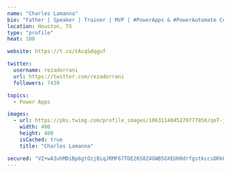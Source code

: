 ```yaml
---
name: "Charles Lamanna"
bio: "Father | Speaker | Trainer | MVP | #PowerApps & #PowerAutomate Community Super User | YouTuber Right-pointing triangle http://youtube.com/c/rezadorrani | Learn - Share - Clockwise rightwards and leftwards open circle arrows"
location: Houston, TX
type: "profile"
heat: 108

website: https://t.co/tAcqSdqguf

twitter:
  username: rezadorrani
  url: https://twitter.com/rezadorrani
  followers: 7439

topics:
  - Power Apps

images:
  - url: https://pbs.twimg.com/profile_images/1063114045270777856/qeT-jpWr_400x400.jpg
    width: 400
    height: 400
    isCached: true
    title: "Charles Lamanna"

secured: "VZ+wA3uhMDiBp6gtOzjBiqJRMF67TDE26S8Z4GWB5GXEUH0drfgstkccsORk0xeL1WLO+e7lLpCvsMQqbR8nCplc/11d+sb1MjqJhIzDZQ0qVScDsOPt4CMlCQ5Bq5d57blFvuYymAaXrCf4M4l8n0TflcTgRzUiB7nvqtGqWcIUK3b+ZO3oZqMcO+TmnWC6bgbrBVbcY6Wu67TTskr1y1BU8dPJuGz2n70FEFkqeyFBv4alus++W9j6Sl8g3zDF0MV7F0jA2FcA1ZknYzJzPTiOPuZzifvgXMiZOd0g2KfuITm9HImkeX0/D0rX093qREUp7YZghbILhhVjOVmeY8vcf9k/M+0VfFd4qRjBewP1k18H2STWTYzR/TkiQdk5v1KG5RsR2k8oAU4vs23wgcrVEz55MTZyBIupL/bCOtA=;5IoC9oeVfnbA1lKyW23Z6w=="
---
```



